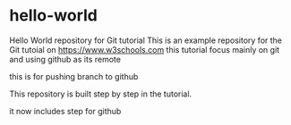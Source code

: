 # hello-world
Hello World repository for Git tutorial
This is an example repository for the Git tutoial on https://www.w3schools.com
this tutorial focus mainly on git and using github as its remote

this is for pushing branch to github

This repository is built step by step in the tutorial.

it now includes step for github
